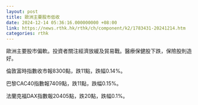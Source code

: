```yaml
---
layout: post
title: 歐洲主要股市低收
date: 2024-12-14 05:36:16.000000000 +08:00
link: https://news.rthk.hk/rthk/ch/component/k2/1783431-20241214.htm
categories: rthk
---
```


歐洲主要股市偏軟。投資者關注經濟放緩及貿易戰。醫療保健股下跌，保險股則造好。

倫敦富時指數收市報8300點，跌11點，跌幅0.14%。

巴黎CAC40指數報7409點，跌11點，跌幅0.15%。

法蘭克福DAX指數報20405點，跌20點，跌幅0.1%。
